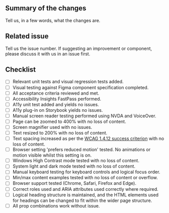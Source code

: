 <!-- 🙏 Thank you for your contribution, it is greatly appreciated! -->

## Summary of the changes
Tell us, in a few words, what the changes are.

## Related issue
Tell us the issue number. If suggesting an improvement or component, please discuss it with us in an issue first.

## Checklist
- [ ] Relevant unit tests and visual regression tests added. 
- [ ] Visual testing against Figma component specification completed. 
- [ ] All acceptance criteria reviewed and met. 
- [ ] Accessibility Insights FastPass performed.
- [ ] A11y unit test added and yields no issues.
- [ ] A11y plug-in on Storybook yields no issues. 
- [ ] Manual screen reader testing performed using NVDA and VoiceOver. 
- [ ] Page can be zoomed to 400% with no loss of content. 
- [ ] Screen magnifier used with no issues. 
- [ ] Text resized to 200% with no loss of content.
- [ ] Text spacing increased as per the [WCAG 1.4.12 success criterion](https://www.w3.org/TR/WCAG21/#text-spacing) with no loss of content.
- [ ] Browser setting 'prefers reduced motion' tested. No animations or motion visible whilst this setting is on. 
- [ ] Windows High Contrast mode tested with no loss of content.
- [ ] System light and dark mode tested with no loss of content. 
- [ ] Manual keyboard testing for keyboard controls and logical focus order. 
- [ ] Min/max content examples tested with no loss of content or overflow. 
- [ ] Browser support tested (Chrome, Safari, Firefox and Edge).
- [ ] Correct roles used and ARIA attributes used correctly where required. 
- [ ] Logical heading structure is maintained, and the HTML elements used for headings can be changed to fit within the wider page structure. 
- [ ] All prop combinations work without issue. 